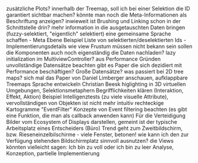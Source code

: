 zusätzliche Plots?
innerhalb der Treemap, soll ich bei einer Selektion die ID garantiert sichtbar machen?
könnte man noch die Meta-Informationen als Beschriftung anzeigen?
inwieweit ist Brushing und Linking schon in der Schnittstelle drin?
mehr information in die ausgetauschten Daten bringen (fuzzy-selektiert, "eigentlich" selektiert)
eine gemeinsame Sprache schaffen - Meta Ebene
Beispiel Liste von selektierten/deselektierten Ids - Implementierungsdetails wie view Frustum müssen nicht bekann sein
sollen die Komponenten auch noch eigenständig die Daten nachladen?
lazy initialization im MultiviewController? aus Performance Gründen
unvollständige Datensätze beachten
gibt es Paper die sich dezidiert mit Performance beschäftigen? Große Datensätze?
was passiert bei 2D tree maps?
sich mal das Paper von Daniel Limberger anschauen, aufklappbare Treemaps
Sprache entwickeln
Christian Beesk higlighting in 3D virtuellen Umgebungen, Selektionsmetaphern
Begrifflichkeiten klären (Interaktion, Effekt, Aktion)
Beispiel Intelligenztests (zu viele visuelle Attribute), vervollständigen von Objekten ist nicht mehr intuitiv
rechteckige Kartogramme
"EventFilter" Konzepte von Event filtering beachten (es gibt eine Funktion, die man als callback anwenden kann)
Für die Verteidigung Bilder vom Ecosystem of Displays darstellen, gemeint ist der typische Arbeitsplatz eines Entscheiders (Büro)
Trend geht zum Zweitbildschirm, bzw. Rieseneinzelbilschirme - viele Fenster, betonen!
wie kann ich den zur Verfügung stehenden Bildschirmplatz sinnvoll ausnutzen?
die Views könnten vielleicht sagen: Ich bin zu voll oder ich bin zu leer
Analyse, Konzeption, partielle Implementierung
